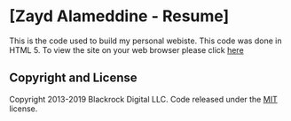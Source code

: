# [Zayd Alameddine - Resume]

This is the code used to build my personal webiste. This code was done in HTML 5. To view the site on your web browser please click [here](https://zaydalameddine.com)

## Copyright and License

Copyright 2013-2019 Blackrock Digital LLC. Code released under the [MIT](https://github.com/BlackrockDigital/startbootstrap-resume/blob/gh-pages/LICENSE) license.
